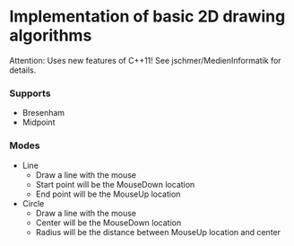 # Implementation of basic 2D drawing algorithms 

Attention: Uses new features of C++11! See jschmer/MedienInformatik for details.

### Supports
* Bresenham
* Midpoint

### Modes
* Line
    * Draw a line with the mouse
    * Start point will be the MouseDown location
    * End point will be the MouseUp location
* Circle
    * Draw a line with the mouse
    * Center will be the MouseDown location
    * Radius will be the distance between MouseUp location and center